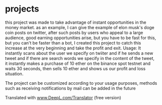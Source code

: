 # projects

this project was made to take advantage of instant opportunities in the money market. as an example, I can give the example of elon musk's doge coin posts on twitter, after such posts by users who appeal to a large audience, good earning opportunities arise, but you have to be fast for this, but you can't be faster than a bot, I created this project to catch this increase at the very beginning and take the profit and exit.
Usage: It instantly scans about the user we specify on twiiter and if he sends a new tweet and if there are search words we specify in the content of the tweet, it instantly makes a purchase of 10 ether on the binance spot testnet and waits 30 seconds, then sells 10 ether and shows us our profit and loss situation.

The project can be customized according to your usage purposes, methods such as receiving notifications by mail can be added in the future

Translated with www.DeepL.com/Translator (free version)
